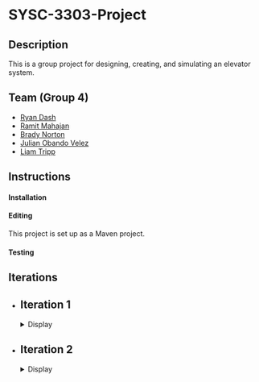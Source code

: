# SYSC-3303-Project

## Description

This is a group project for designing, creating, and simulating an elevator system.

## Team (Group 4)
  - [Ryan Dash](https://github.com/ryandash)
  - [Ramit Mahajan](https://github.com/RamitMahajan)
  - [Brady Norton](https://github.com/Bnortron)
  - [Julian Obando Velez](https://github.com/julian-carleton)
  - [Liam Tripp](https://github.com/cyberphoria)

## Instructions

#### Installation 

#### Editing

This project is set up as a Maven project.

#### Testing

## Iterations

- ## Iteration 1

  <details>
    <summary>Display</summary>

  ### Description

  Lorem ipsum

  ### Contributions

  | Member | Coding | Documentation | Misc 
  | ------ | ------ | ------------- |----
  | Ryan Dash | InputFileReader, Converting JSON File contents to data structure, creating JSON files | Design Document, UML Diagram Contributions | Code Review 
  | Ramit Mahajan | Message Transfer, Test Files, Filling out skeleton |  | 
  | Brady Norton | | README, Setup Instructions, UML Sequence Diagram | 
  | Julian Obando Velez | Message Transfer, Test Files, Filling out skeleton | UML Diagram Feedback | 
  | Liam Tripp | Project Skeleton, Event Data Structures, InputFileReader, Direction | Early Design Diagrams, Design Document | Discord Server, Google Drive, GitHub repo, Code reviews
  
  </details>

- ## Iteration 2
  <details>
    <summary>Display</summary>
  
  ### Description

  Lorem ipsum

  ### Contributions

  | Member | Coding | Documentation | Misc 
  | ------ | ------ | ------------- |----
  | Ryan Dash | | |
  | Ramit Mahajan | | |
  | Brady Norton | | |
  | Julian Obando Velez | | |
  | Liam Tripp | | |

  </details>

